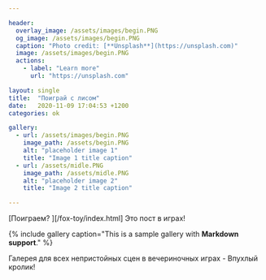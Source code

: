 ```yaml
---

header:
  overlay_image: /assets/images/begin.PNG
  og_image: /assets/images/begin.PNG
  caption: "Photo credit: [**Unsplash**](https://unsplash.com)"
  image: /assets/images/begin.PNG
  actions:
    - label: "Learn more"
      url: "https://unsplash.com"

layout: single
title:  "Поиграй с лисом"
date:   2020-11-09 17:04:53 +1200
categories: ok

gallery:
  - url: /assets/images/begin.PNG
    image_path: /assets/begin.PNG
    alt: "placeholder image 1"
    title: "Image 1 title caption"
  - url: /assets/midle.PNG
    image_path: /assets/midle.PNG
    alt: "placeholder image 2"
    title: "Image 2 title caption"

---
```






[Поиграем? ][/fox-toy/index.html]
Это пост в играх!

{% include gallery caption="This is a sample gallery with **Markdown support**." %}

Галерея для всех непристойных сцен в вечериночных играх - Впухлый кролик!
